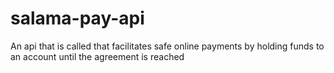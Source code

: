 # salama-pay-api
An api that is called that facilitates safe online payments by holding funds to an account until the agreement is reached
